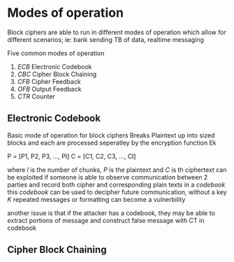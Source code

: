 # Modes of operation

Block ciphers are able to run in different modes of operation
which allow for different scenarios; ie: bank sending TB of data, realtime messaging

Five common modes of operation
1. *ECB*    Electronic Codebook
2. *CBC*    Cipher Block Chaining
3. *CFB*    Cipher Feedback
4. *OFB*    Output Feedback
5. *CTR*    Counter

## Electronic Codebook
Basic mode of operation for block ciphers
Breaks Plaintext up into sized blocks and each
are processed seperatley by the encryption function Ek

P = [P1, P2, P3, ..., Pl]
C = [C1, C2, C3, ..., Cl]

where *l* is the number of chunks, *P* is the plaintext and *C* is th ciphertext
can be exploited if someone is able to observe communication between 2 parties and
record both cipher and corresponding plain texts in a *codebook*
this *codebook* can be used to decipher future communication, without a key *K*
repeated messages or formatting can become a vulnerbility

another issue is that if the attacker has a codebook, they may be able to 
extract portions of message and construct false message with CT in codebook

## Cipher Block Chaining

